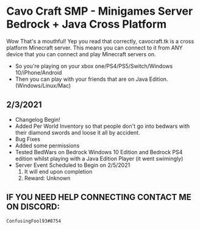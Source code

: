 # Cavo Craft SMP - Minigames Server Bedrock + Java Cross Platform
Wow That's a mouthful!
Yep you read that correctly, cavocraft.tk is a cross platform Minecraft server.
This means you can connect to it from ANY device that you can connect and play Minecraft servers on.
 - So you're playing on your xbox one/PS4/PS5/Switch/Windows 10/iPhone/Android
 - Then you can play with your friends that are on Java Edition. (Windows/Linux/Mac)

## 2/3/2021
 * Changelog Begin!
 * Added Per World Inventory so that people don't go into bedwars with their diamond swords and loose it all by accident.
 * Bug Fixes
 * Added some permissions
 * Tested BedWars on Bedrock Windows 10 Edition and Bedrock PS4 edition whilst playing with a Java Edition Player (it went swimingly)
 * Server Event Scheduled to Begin on 2/5/2021
   1. It will end upon completion
   2. Reward: Unknown

## IF YOU NEED HELP CONNECTING CONTACT ME ON DISCORD:

```
ConfusingFool93#8754
```

